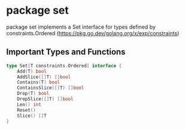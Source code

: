 # package set
package set implements a Set interface for types defined by constraints.Ordered (https://pkg.go.dev/golang.org/x/exp/constraints)

## Important Types and Functions
```go   
type Set[T constraints.Ordered] interface {
	Add(T) bool
	AddSlice([]T) []bool
	Contains(T) bool
	ContainsSlice([]T) []bool
	Drop(T) bool
	DropSlice([]T) []bool
	Len() int
	Reset()
	Slice() []T
}